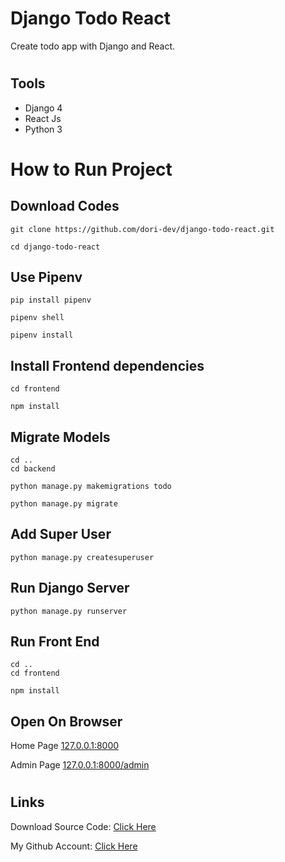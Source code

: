# Django Todo React

Create todo app with Django and React.

#

## Tools

- Django 4
- React Js
- Python 3

#

# How to Run Project

## Download Codes

```
git clone https://github.com/dori-dev/django-todo-react.git
```

```
cd django-todo-react
```

## Use Pipenv

```
pip install pipenv
```

```
pipenv shell
```
```
pipenv install
```

## Install Frontend dependencies
```
cd frontend
```
```
npm install
```


## Migrate Models
```
cd ..
cd backend
```
```
python manage.py makemigrations todo
```

```
python manage.py migrate
```

## Add Super User

```
python manage.py createsuperuser
```

## Run Django Server

```
python manage.py runserver
```

## Run Front End
```
cd ..
cd frontend
```
```
npm install
```


## Open On Browser

Home Page
[127.0.0.1:8000](http://127.0.0.1:8000/)

Admin Page
[127.0.0.1:8000/admin](http://127.0.0.1:8000/admin)

#

## Links

Download Source Code: [Click Here](https://github.com/dori-dev/django-todo-react/archive/refs/heads/master.zip)

My Github Account: [Click Here](https://github.com/dori-dev/)
